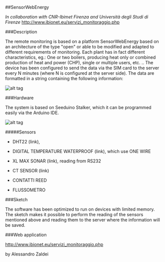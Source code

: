 ##SensorWebEnergy

_In collaboration with CNR-Ibimet Firenza and Università degli Studi di Firenze_
http://www.ibionet.eu/servizi_monitoraggio.php

###Description

The remote monitoring is based on a platform SensorWebEnergy based on an architecture of the type "open" or able to be modified and adapted to different requirements of monitoring. Each plant has in fact different characteristics, eg.: One or two boilers, producing heat only or combined production of heat and power (CHP), single or multiple users, etc. ..
The device has been configured to send the data via the SIM card to the server every N minutes (where N is configured at the server side). The data are formatted in a string containing the following information:


![alt tag](https://raw.github.com/loweherz/SensorWebEnergy/master/images/string.jpg)


###Hardware

The system is based on Seeduino Stalker, which it can be programmed easily via the Arduino IDE.


![alt tag](https://raw.github.com/loweherz/SensorWebEnergy/master/images/schema.png)


#####Sensors

* DHT22 (link),

* DIGITAL TEMPERATURE WATERPROOF (link), which use ONE WIRE

* XL MAX SONAR (link), reading from RS232

* CT SENSOR (link)

* CONTATTI REED

* FLUSSOMETRO


###Sketch

The software has been optimized to run on devices with limited memory. The sketch makes it possible to perform the reading of the sensors mentioned above and reading them to the server where the information will be saved.

###Web application

http://www.ibionet.eu/servizi_monitoraggio.php

by Alessandro Zaldei
